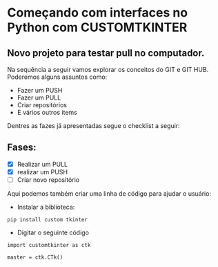 # Começando com interfaces no Python com CUSTOMTKINTER

## Novo projeto para testar pull no computador.

  Na sequência a seguir vamos explorar os conceitos do GIT e GIT HUB.
  Poderemos alguns assuntos como:
  - Fazer um PUSH
  - Fazer um PULL
  - Criar repositórios
  - E vários outros items
  
  Dentres as fazes já apresentadas segue o checklist a seguir:
## Fases:
  - [x] Realizar um PULL
  - [x] realizar um PUSH
  - [ ] Criar novo repositório
  
  Aqui podemos também criar uma linha de código para ajudar o usuário:
  - Instalar a biblioteca:
    
  ```
  pip install custom tkinter
  ```
  
  - Digitar o seguinte código 
    
  ```
  import customtkinter as ctk
  
  master = ctk.CTk()
  ```
